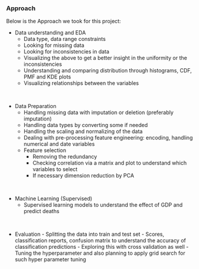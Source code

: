 ### Approach
Below is the Approach we took for this project:

 - Data understanding and EDA
	 - Data type, data range constraints 
	 - Looking for missing data
	 - Looking for inconsistencies in data
	 - Visualizing the above to get a better insight in the uniformity or the inconsistencies
	 - Understanding and comparing distribution through histograms, CDF, PMF and KDE plots
	 - Visualizing relationships between the variables

<br/>

 - Data Preparation
	 - Handling missing data with imputation or deletion (preferably imputation)
	 - Handling data types by converting some if needed
	 - Handling the scaling and normalizing of the data
	 - Dealing with pre-processing feature engineering: encoding, handling numerical and date variables
	 - Feature selection
		- Removing the redundancy
		- Checking correlation via a matrix and plot to understand which variables to select
		- If necessary dimension reduction by PCA 

<br/>

- Machine Learning (Supervised)
	- Supervised learning models to understand the effect of GDP and predict deaths

<br/>

- Evaluation
		- Splitting the data into train and test set
		- Scores, classification reports, confusion matrix to understand the accuracy of classification predictions
			- Exploring this with cross validation as well
		- Tuning the hyperparameter and also planning to apply grid search for such hyper parameter tuning
